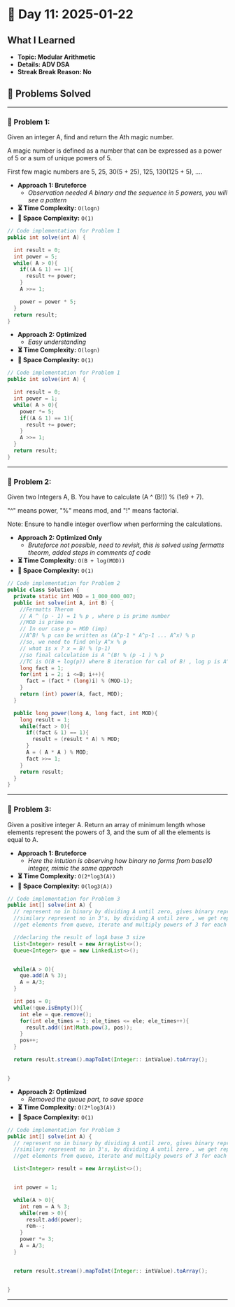 
# 📅 Day 11: 2025-01-22

## What I Learned
- **Topic: Modular Arithmetic**
- **Details: ADV DSA**
- **Streak Break Reason: No**

## 🚀 Problems Solved

---

### 🧩 Problem 1:
Given an integer A, find and return the Ath magic number.

A magic number is defined as a number that can be expressed as a power of 5 or a sum of unique powers of 5.

First few magic numbers are 5, 25, 30(5 + 25), 125, 130(125 + 5), ….
- **Approach 1: Bruteforce**
  - *Observation needed A binary and the sequence in 5 powers, you will see a pattern*
- **⏳ Time Complexity:** `O(logn)`
- **💾 Space Complexity:** `O(1)`

```java
// Code implementation for Problem 1
public int solve(int A) {

  int result = 0;
  int power = 5;
  while( A > 0){
    if((A & 1) == 1){
      result += power;
    }
    A >>= 1;

    power = power * 5;
  }
  return result;
}

```

- **Approach 2: Optimized**
  - *Easy understanding*
- **⏳ Time Complexity:** `O(logn)`
- **💾 Space Complexity:** `O(1)`

```java
// Code implementation for Problem 1
public int solve(int A) {

  int result = 0;
  int power = 1;
  while( A > 0){
    power *= 5;
    if((A & 1) == 1){
      result += power;
    }
    A >>= 1;
  }
  return result;
}

```

---

### 🧩 Problem 2: 
Given two Integers A, B. You have to calculate (A ^ (B!)) % (1e9 + 7).

"^" means power,
"%" means mod, and
"!" means factorial.

Note: Ensure to handle integer overflow when performing the calculations.

- **Approach 2: Optimized Only**
  - *Bruteforce not possible, need to revisit, this is solved using fermatts theorm, added steps in comments of code*
- **⏳ Time Complexity:** `O(B + log(MOD))`
- **💾 Space Complexity:** `O(1)`

```java
// Code implementation for Problem 2
public class Solution {
  private static int MOD = 1_000_000_007;
  public int solve(int A, int B) {
    //Fermatts Therom
    // A ^ (p - 1) = 1 % p , where p is prime number
    //MOD is prime no
    // In our case p = MOD (imp)
    //A^B! % p can be written as (A^p-1 * A^p-1 ... A^x) % p
    //so, we need to find only A^x % p
    // what is x ? x = B! % (p-1)
    //so final calculation is A ^(B! % (p -1 ) % p
    //TC is O(B + log(p)) where B iteration for cal of B! , log p is A^p cal in logarthimic using fast exponenation
    long fact = 1;
    for(int i = 2; i <=B; i++){
      fact = (fact * (long)i) % (MOD-1);
    }
    return (int) power(A, fact, MOD);
  }

  public long power(long A, long fact, int MOD){
    long result = 1;
    while(fact > 0){
      if((fact & 1) == 1){
        result = (result * A) % MOD;
      }
      A = ( A * A ) % MOD;
      fact >>= 1;
    }
    return result;
  }
}

```

---

### 🧩 Problem 3: 
Given a positive integer A. Return an array of minimum length whose elements represent the powers of 3, and the sum of all the elements is equal to A.
- **Approach 1: Bruteforce**
  - *Here the intution is observing how binary no forms from base10 integer, mimic the same apprach*
- **⏳ Time Complexity:** `O(2*log3(A))`
- **💾 Space Complexity:** `O(log3(A))`

```java
// Code implementation for Problem 3
public int[] solve(int A) {
  // represent no in binary by dividing A until zero, gives binary representation.. 
  //similary represent no in 3's, by dividing A until zero , we get representation we store the Queue
  //get elements from queue, iterate and multiply powers of 3 for each pos.

  //declaring the result of logA base 3 size
  List<Integer> result = new ArrayList<>();
  Queue<Integer> que = new LinkedList<>();


  while(A > 0){
    que.add(A % 3);
    A = A/3;
  }

  int pos = 0;
  while(!que.isEmpty()){
    int ele = que.remove();
    for(int ele_times = 1; ele_times <= ele; ele_times++){
      result.add((int)Math.pow(3, pos));
    }
    pos++;
  }

  return result.stream().mapToInt(Integer:: intValue).toArray();


}
```

- **Approach 2: Optimized**
  - *Removed the queue part, to save space*
- **⏳ Time Complexity:** `O(2*log3(A))`
- **💾 Space Complexity:** `O(1)`

```java
// Code implementation for Problem 3
public int[] solve(int A) {
  // represent no in binary by dividing A until zero, gives binary representation.. 
  //similary represent no in 3's, by dividing A until zero , we get representation we store the Queue
  //get elements from queue, iterate and multiply powers of 3 for each pos.

  List<Integer> result = new ArrayList<>();


  int power = 1;

  while(A > 0){
    int rem = A % 3;
    while(rem > 0){
      result.add(power);
      rem--;
    }
    power *= 3;
    A = A/3;
  }


  return result.stream().mapToInt(Integer:: intValue).toArray();


}
```

---

